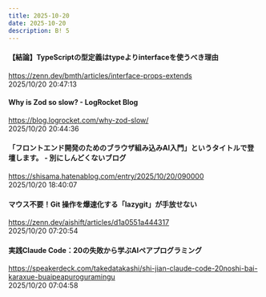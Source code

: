 ```yaml
---
title: 2025-10-20
date: 2025-10-20
description: B! 5
---
```


#### 【結論】TypeScriptの型定義はtypeよりinterfaceを使うべき理由
https://zenn.dev/bmth/articles/interface-props-extends<br>
2025/10/20 20:47:13<br>


#### Why is Zod so slow? - LogRocket Blog
https://blog.logrocket.com/why-zod-slow/<br>
2025/10/20 20:44:36<br>


#### 「フロントエンド開発のためのブラウザ組み込みAI入門」というタイトルで登壇します。 - 別にしんどくないブログ
https://shisama.hatenablog.com/entry/2025/10/20/090000<br>
2025/10/20 18:40:07<br>


#### マウス不要！Git 操作を爆速化する「lazygit」が手放せない
https://zenn.dev/aishift/articles/d1a0551a444317<br>
2025/10/20 07:20:54<br>


#### 実践Claude Code：20の失敗から学ぶAIペアプログラミング
https://speakerdeck.com/takedatakashi/shi-jian-claude-code-20noshi-bai-karaxue-buaipeapuroguramingu<br>
2025/10/20 07:04:58<br>


